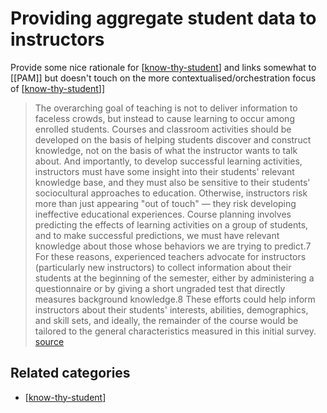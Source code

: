 # Providing aggregate student data to instructors

Provide some nice rationale for [[know-thy-student]] and links somewhat to [[PAM]] but doesn't touch on the more contextualised/orchestration focus of [[know-thy-student]]]

> The overarching goal of teaching is not to deliver information to faceless crowds, but instead to cause learning to occur among enrolled students. Courses and classroom activities should be developed on the basis of helping students discover and construct knowledge, not on the basis of what the instructor wants to talk about. And importantly, to develop successful learning activities, instructors must have some insight into their students' relevant knowledge base, and they must also be sensitive to their students' sociocultural approaches to education. Otherwise, instructors risk more than just appearing "out of touch" — they risk developing ineffective educational experiences. Course planning involves predicting the effects of learning activities on a group of students, and to make successful predictions, we must have relevant knowledge about those whose behaviors we are trying to predict.7
> For these reasons, experienced teachers advocate for instructors (particularly new instructors) to collect information about their students at the beginning of the semester, either by administering a questionnaire or by giving a short ungraded test that directly measures background knowledge.8 These efforts could help inform instructors about their students' interests, abilities, demographics, and skill sets, and ideally, the remainder of the course would be tailored to the general characteristics measured in this initial survey. [source](http://er.educause.edu/articles/2015/3/know-thy-students-providing-aggregate-student-data-to-instructors)

## Related categories

- [[know-thy-student]]


[//begin]: # "Autogenerated link references for markdown compatibility"
[know-thy-student]: ../know-thy-student "Know thy student"
[//end]: # "Autogenerated link references"
[//begin]: # "Autogenerated link references for markdown compatibility"
[know-thy-student]: ../know-thy-student "Know thy student"
[know-thy-student]: ../know-thy-student "Know thy student"
[know-thy-student]: ../know-thy-student "Know thy student"
[//end]: # "Autogenerated link references"